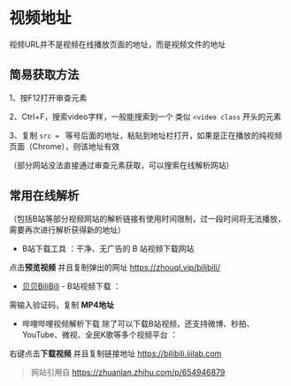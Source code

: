 # 视频地址
视频URL并不是视频在线播放页面的地址，而是视频文件的地址

## 简易获取方法
1、按F12打开审查元素

2、Ctrl+F，搜索video字样，一般能搜索到一个 类似 ``<video class`` 开头的元素

3、复制 ``src = `` 等号后面的地址，粘贴到地址栏打开，如果是正在播放的纯视频页面（Chrome），则该地址有效

（部分网站没法直接通过审查元素获取，可以搜索在线解析网站）

## 常用在线解析 

（包括B站等部分视频网站的解析链接有使用时间限制，过一段时间将无法播放，需要再次进行解析获得新的地址）

* B站下载工具 ：干净、无广告的 B 站视频下载网站

点击**预览视频** 并且复制弹出的网址
https://zhouql.vip/bilibili/


* [贝贝BiliBili](https://xbeibeix.com/api/bilibili/) - B站视频下载  ：

 需输入验证码，复制 **MP4地址** 

* 哔哩哔哩视频解析下载 除了可以下载B站视频，还支持微博、秒拍、YouTube、微视、全民K歌等多个视频平台 ：

右键点击**下载视频** 并且复制链接地址 https://bilibili.iiilab.com 



> 网站引用自 https://zhuanlan.zhihu.com/p/654946879